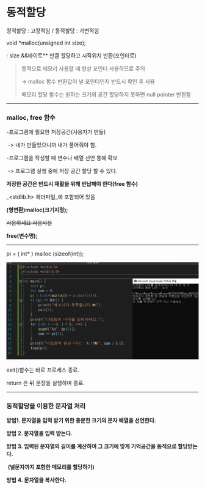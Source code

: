 # 동적할당

정적할당 : 고정적임 / 동적할당 : 가변적임



void *malloc(unsigned int size);

: size &&바이트** 만큼 할당하고 시작위치 반환(포인터로)



> 동적으로 메모리 사용할 때 항상 포인터 사용하므로 주의
>
> -> malloc 함수 반환값이 널 포인터인지 반드시 확인 후 사용
>
> 
>
> 메모리 할당 함수는 원하는 크기의 공간 할당하지 못하면 null pointer     반환함

____



### malloc, free 함수

-프로그램에 필요한 저장공간(사용자가 만듦)

​	-> 내가 만들었으니까 내가 풀어줘야 함.

-프로그램을 작성할 때 변수나 배열 선언 통해 확보

​	-> 프로그램 실행 중에 저장 공간 할당 할 수 있다.

**저장한 공간은 반드시 재활을 위해 반납해야 한다(free 함수)**

_<stdlib.h> 헤더파일_에 포함되어 있음



**(형변환)malloc(크기지정);**

~~사용하세요 사용사용~~

**free(변수명);**

____



pi = ( int* ) malloc (sizeof(int));

![image info](동적할당.PNG)

exit()함수는 바로 프로세스 종료. 

return 은 뒤 문장을 실행하며 종료.

___

### 동적할당을 이용한 문자열 처리

**방법1. 문자열을 입력 받기 위한 충분한 크기의 문자 배열을 선언한다.**

**방법** **2. 문자열을 입력 받는다.**

**방법** **3. 입력된 문자열의 길이를 계산하여 그 크기에 맞게 기억공간을 동적으로 할당받는다.** 

​     **(널문자까지 포함한 메모리를 할당하기)**

**방법** **4. 문자열을 복사한다.**

 



